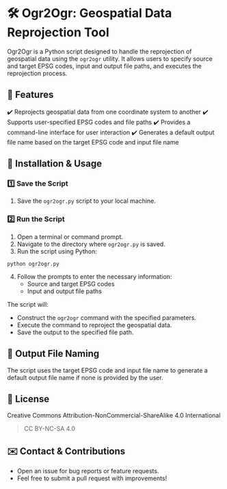 # 🛠️ Ogr2Ogr: Geospatial Data Reprojection Tool

Ogr2Ogr is a Python script designed to handle the reprojection of geospatial data using the `ogr2ogr` utility. It allows users to specify source and target EPSG codes, input and output file paths, and executes the reprojection process.

## 📌 Features

✔️ Reprojects geospatial data from one coordinate system to another
✔️ Supports user-specified EPSG codes and file paths
✔️ Provides a command-line interface for user interaction
✔️ Generates a default output file name based on the target EPSG code and input file name

## 🚀 Installation & Usage

### 1️⃣ Save the Script

1. Save the `ogr2ogr.py` script to your local machine.

### 2️⃣ Run the Script

1. Open a terminal or command prompt.
2. Navigate to the directory where `ogr2ogr.py` is saved.
3. Run the script using Python:

```
python ogr2ogr.py
```

4. Follow the prompts to enter the necessary information:
   - Source and target EPSG codes
   - Input and output file paths

The script will:

- Construct the `ogr2ogr` command with the specified parameters.
- Execute the command to reproject the geospatial data.
- Save the output to the specified file path.

## 📂 Output File Naming

The script uses the target EPSG code and input file name to generate a default output file name if none is provided by the user.

## 📜 License

Creative Commons Attribution-NonCommercial-ShareAlike 4.0 International

> CC BY-NC-SA 4.0

## ✉️ Contact & Contributions

- Open an issue for bug reports or feature requests.
- Feel free to submit a pull request with improvements!
